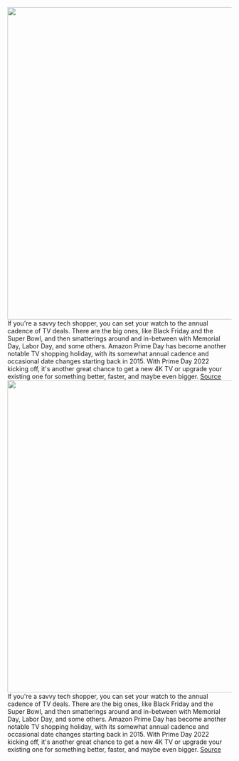 <img src='https://cdn.vox-cdn.com/thumbor/Yhwzw26K1TSieHJh1wWXxQ9ZEH8=/0x0:1440x817/1200x800/filters:focal(867x273:1097x503)/cdn.vox-cdn.com/uploads/chorus_image/image/71098406/TCL5_SeriesTV.0.png' width='700px' /><br/>
If you're a savvy tech shopper, you can set your watch to the annual cadence of TV deals. There are the big ones, like Black Friday and the Super Bowl, and then smatterings around and in-between with Memorial Day, Labor Day, and some others. Amazon Prime Day has become another notable TV shopping holiday, with its somewhat annual cadence and occasional date changes starting back in 2015. With Prime Day 2022 kicking off, it's another great chance to get a new 4K TV or upgrade your existing one for something better, faster, and maybe even bigger.
<a href='https://www.theverge.com/23203819/amazon-prime-day-best-tv-deals-2022'> Source <a/><img src='https://cdn.vox-cdn.com/thumbor/Yhwzw26K1TSieHJh1wWXxQ9ZEH8=/0x0:1440x817/1200x800/filters:focal(867x273:1097x503)/cdn.vox-cdn.com/uploads/chorus_image/image/71098406/TCL5_SeriesTV.0.png' width='700px' /><br/>
If you're a savvy tech shopper, you can set your watch to the annual cadence of TV deals. There are the big ones, like Black Friday and the Super Bowl, and then smatterings around and in-between with Memorial Day, Labor Day, and some others. Amazon Prime Day has become another notable TV shopping holiday, with its somewhat annual cadence and occasional date changes starting back in 2015. With Prime Day 2022 kicking off, it's another great chance to get a new 4K TV or upgrade your existing one for something better, faster, and maybe even bigger.
<a href='https://www.theverge.com/23203819/amazon-prime-day-best-tv-deals-2022'> Source <a/>